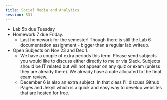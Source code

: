 ```yaml
---
title: Social Media and Analytics
session: S31
---
```


* Lab 5b due Tuesday
* Homework 7 due Friday.
    * Last homework for the semester! Though there is still the Lab 6 documentation assignment - bigger than a regular lab writeup.
* Open Subjects on Nov 23 and Dec 1.
    * We have a couple of extra periods this term. Please send subjects you would like to discuss either directly to me or via Slack. Subjects should be IT related but will not appear on any quiz or exam (unless they are already there). We already have a date allocated to the final exam review.
    * December 6 is also an extra subject. In that class I'll discuss Github Pages and Jekyll which is a quick and easy way to develop websites that are hosted for free.
